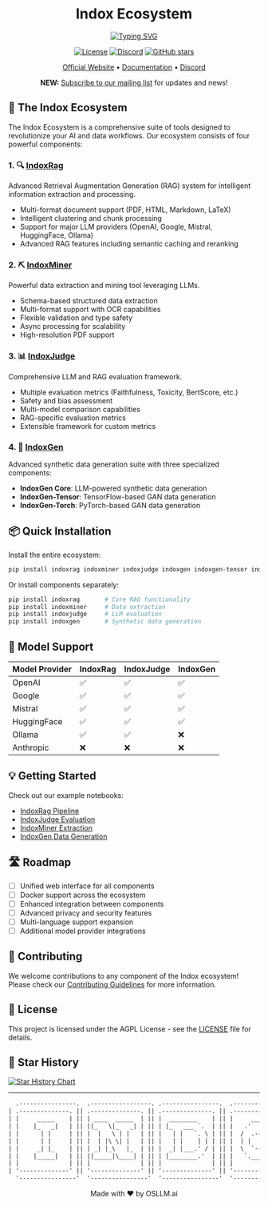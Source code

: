 <div align="center">
  <h1>Indox Ecosystem</h1>
  <a href="https://github.com/osllmai/indoxRag">
    <img src="https://readme-typing-svg.demolab.com?font=Georgia&size=16&duration=3000&pause=500&multiline=true&width=700&height=100&lines=Indox+Ecosystem;Advanced+Search+%7C+Data+Mining+%7C+LLM+Evaluation+%7C+Synthetic+Data;Copyright+©️+OSLLAM.ai" alt="Typing SVG"/>
  </a>
</div>

<div align="center">

[![License](https://img.shields.io/github/license/osllmai/indoxRag)](https://github.com/osllmai/indoxRag/blob/main/LICENSE)
[![Discord](https://img.shields.io/discord/1223867382460579961?label=Discord&logo=Discord&style=social)](https://discord.com/invite/ossllmai)
[![GitHub stars](https://img.shields.io/github/stars/osllmai/indoxRag?style=social)](https://github.com/osllmai/indoxRag)

[Official Website](https://osllm.ai) • [Documentation](https://docs.osllm.ai/index.html) • [Discord](https://discord.gg/qrCc56ZR)

**NEW:** [Subscribe to our mailing list](https://docs.google.com/forms/d/1CQXJvxLUqLBSXnjqQmRpOyZqD6nrKubLz2WTcIJ37fU/prefill) for updates and news!

</div>

## 🌟 The Indox Ecosystem

The Indox Ecosystem is a comprehensive suite of tools designed to revolutionize your AI and data workflows. Our ecosystem consists of four powerful components:

### 1. 🔍 [IndoxRag](https://github.com/osllmai/indoxRag)

Advanced Retrieval Augmentation Generation (RAG) system for intelligent information extraction and processing.

- Multi-format document support (PDF, HTML, Markdown, LaTeX)
- Intelligent clustering and chunk processing
- Support for major LLM providers (OpenAI, Google, Mistral, HuggingFace, Ollama)
- Advanced RAG features including semantic caching and reranking

### 2. ⛏️ [IndoxMiner](https://github.com/osllmai/indoxMiner)

Powerful data extraction and mining tool leveraging LLMs.

- Schema-based structured data extraction
- Multi-format support with OCR capabilities
- Flexible validation and type safety
- Async processing for scalability
- High-resolution PDF support

### 3. 📊 [IndoxJudge](https://github.com/osllmai/indoxJudge)

Comprehensive LLM and RAG evaluation framework.

- Multiple evaluation metrics (Faithfulness, Toxicity, BertScore, etc.)
- Safety and bias assessment
- Multi-model comparison capabilities
- RAG-specific evaluation metrics
- Extensible framework for custom metrics

### 4. 🔄 [IndoxGen](https://github.com/osllmai/indoxGen)

Advanced synthetic data generation suite with three specialized components:

- **IndoxGen Core**: LLM-powered synthetic data generation
- **IndoxGen-Tensor**: TensorFlow-based GAN data generation
- **IndoxGen-Torch**: PyTorch-based GAN data generation

## 📦 Quick Installation

Install the entire ecosystem:

```bash
pip install indoxrag indoxminer indoxjudge indoxgen indoxgen-tensor indoxgen-torch
```

Or install components separately:

```bash
pip install indoxrag       # Core RAG functionality
pip install indoxminer     # Data extraction
pip install indoxjudge     # LLM evaluation
pip install indoxgen       # Synthetic data generation
```

## 🚀 Model Support

| Model Provider | IndoxRag | IndoxJudge | IndoxGen |
| -------------- | -------- | ---------- | -------- |
| OpenAI         | ✅       | ✅         | ✅       |
| Google         | ✅       | ✅         | ✅       |
| Mistral        | ✅       | ✅         | ✅       |
| HuggingFace    | ✅       | ✅         | ✅       |
| Ollama         | ✅       | ✅         | ❌       |
| Anthropic      | ❌       | ❌         | ❌       |

## 💡 Getting Started

Check out our example notebooks:

- [IndoxRag Pipeline](https://colab.research.google.com/github/osllmai/indoxRag/blob/master/Demo/indox_api_openai.ipynb)
- [IndoxJudge Evaluation](https://colab.research.google.com/github/osllmai/indoxRag/blob/master/Demo/indoxJudge_evaluation.ipynb)
- [IndoxMiner Extraction](examples/indoxminer_extraction.ipynb)
- [IndoxGen Data Generation](examples/indoxgen_synthetic.ipynb)

## 🛣️ Roadmap

- [ ] Unified web interface for all components
- [ ] Docker support across the ecosystem
- [ ] Enhanced integration between components
- [ ] Advanced privacy and security features
- [ ] Multi-language support expansion
- [ ] Additional model provider integrations

## 🤝 Contributing

We welcome contributions to any component of the Indox ecosystem! Please check our [Contributing Guidelines](CONTRIBUTING.md) for more information.

## 📄 License

This project is licensed under the AGPL License - see the [LICENSE](LICENSE) file for details.

## 🌟 Star History

[![Star History Chart](https://api.star-history.com/svg?repos=osllmai/indoxRag,osllmai/indoxMiner,osllmai/indoxJudge,osllmai/indoxGen&type=Date)](https://star-history.com/#osllmai/indoxRag&osllmai/indoxMiner&osllmai/indoxJudge&osllmai/indoxGen)

---

```txt
  .----------------.  .-----------------. .----------------.  .----------------.  .----------------.
| .--------------. || .--------------. || .--------------. || .--------------. || .--------------. |
| |     _____    | || | ____  _____  | || |  ________    | || |     ____     | || |  ____  ____  | |
| |    |_   _|   | || ||_   \|_   _| | || | |_   ___ `.  | || |   .'    `.   | || | |_  _||_  _| | |
| |      | |     | || |  |   \ | |   | || |   | |   `. \ | || |  /  .--.  \  | || |   \ \  / /   | |
| |      | |     | || |  | |\ \| |   | || |   | |    | | | || |  | |    | |  | || |    > `' <    | |
| |     _| |_    | || | _| |_\   |_  | || |  _| |___.' / | || |  \  `--'  /  | || |  _/ /'`\ \_  | |
| |    |_____|   | || ||_____|\____| | || | |________.'  | || |   `.____.'   | || | |____||____| | |
| |              | || |              | || |              | || |              | || |              | |
| '--------------' || '--------------' || '--------------' || '--------------' || '--------------' |
  '----------------'  '----------------'  '----------------'  '----------------'  '----------------'
```

<div align="center">
  Made with ❤️ by OSLLM.ai
</div>
